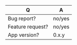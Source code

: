 | Q                 | A
| ----------------- | -----
| Bug report?       | no/yes
| Feature request?  | no/yes
| App version?      | 0.x.y
